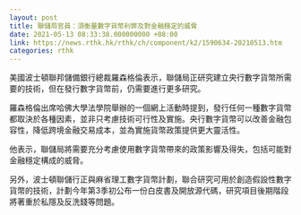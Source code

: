 ```yaml
---
layout: post
title: 聯儲局官員：須衡量數字貨幣利弊及對金融穩定的威脅
date: 2021-05-13 08:33:38.000000000 +08:00
link: https://news.rthk.hk/rthk/ch/component/k2/1590634-20210513.htm
categories: rthk
---
```


美國波士頓聯邦儲備銀行總裁羅森格倫表示，聯儲局正研究建立央行數字貨幣所需要的技術，但在發行數字貨幣前，仍需要進行更多研究。

羅森格倫出席哈佛大學法學院舉辦的一個網上活動時提到，發行任何一種數字貨幣都取決於各種因素，並非只考慮技術可行性及實施。央行數字貨幣可以改善金融包容性，降低跨境金融交易成本，並為實施貨幣政策提供更大靈活性。

他表示，聯儲局將需要充分考慮使用數字貨幣帶來的政策影響及得失，包括可能對金融穩定構成的威脅。

另外，波士頓聯儲行正與麻省理工數字貨幣計劃，聯合研究可用於創造假設性數字貨幣的技術，計劃今年第3季初公布一份白皮書及開放源代碼，研究項目後期階段將著重於私隱及反洗錢等問題。
